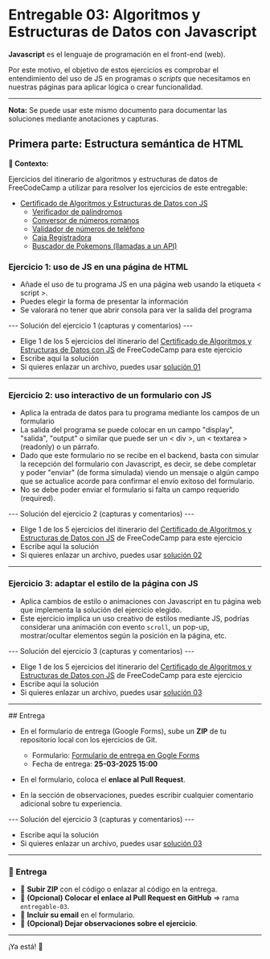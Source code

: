 # Entregable 03: Algoritmos y Estructuras de Datos con Javascript

**Javascript** es el lenguaje de programación en el front-end (web).


Por este motivo, el objetivo de estos ejercicios es comprobar el entendimiento
del uso de JS en programas o *scripts* que necesitamos en nuestras páginas para aplicar lógica o crear funcionalidad.

---

**Nota:** Se puede usar este mismo documento para documentar las soluciones mediante anotaciones y capturas.

## Primera parte: Estructura semántica de HTML

**📌 Contexto:**

Ejercicios del itinerario de algoritmos y estructuras de datos de FreeCodeCamp a utilizar para resolver los ejercicios de este entregable:

- [Certificado de Algoritmos y Estructuras de Datos con JS](https://www.freecodecamp.org/learn/javascript-algorithms-and-data-structures-v8/)
  - [Verificador de palíndromos](https://www.freecodecamp.org/learn/javascript-algorithms-and-data-structures-v8/build-a-palindrome-checker-project/build-a-palindrome-checker)
  - [Conversor de números romanos](https://www.freecodecamp.org/learn/javascript-algorithms-and-data-structures-v8/build-a-roman-numeral-converter-project/build-a-roman-numeral-converter)
  - [Validador de números de teléfono](https://www.freecodecamp.org/learn/javascript-algorithms-and-data-structures-v8/build-a-telephone-number-validator-project/build-a-telephone-number-validator)
  - [Caja Registradora](https://www.freecodecamp.org/learn/javascript-algorithms-and-data-structures-v8/build-a-cash-register-project/build-a-cash-register)
  - [Buscador de Pokemons (llamadas a un API)](https://www.freecodecamp.org/learn/javascript-algorithms-and-data-structures-v8/build-a-pokemon-search-app-project/build-a-pokemon-search-app)

### **Ejercicio 1: uso de JS en una página de HTML**  

- Añade el uso de tu programa JS en una página web usando la etiqueta &lt; script &gt;.
- Puedes elegir la forma de presentar la información
- Se valorará no tener que abrir consola para ver la salida del programa

--- Solución del ejercicio 1 (capturas y comentarios) ---

- Elige 1 de los 5 ejercicios del itinerario del [Certificado de Algoritmos y Estructuras de Datos con JS](https://www.freecodecamp.org/learn/javascript-algorithms-and-data-structures-v8/) de FreeCodeCamp para este ejercicio
- Escribe aquí la solución
- Si quieres enlazar un archivo, puedes usar [solución 01](./archivo.md)

--------------------------------------------------------------------------------

### **Ejercicio 2: uso interactivo de un formulario con JS**  

- Aplica la entrada de datos para tu programa mediante los campos de un formulario
- La salida del programa se puede colocar en un campo "display", "salida", "output" o similar que puede ser un &lt; div &gt;, un &lt; textarea &gt; (readonly) o un párrafo.
- Dado que este formulario no se recibe en el backend, basta con simular la recepción del formulario con Javascript, es decir, se debe completar y poder "enviar" (de forma simulada) viendo un mensaje o algún campo que se actualice acorde para confirmar el envío exitoso del formulario.
- No se debe poder enviar el formulario si falta un campo requerido (required).

--- Solución del ejercicio 2 (capturas y comentarios) ---

- Elige 1 de los 5 ejercicios del itinerario del [Certificado de Algoritmos y Estructuras de Datos con JS](https://www.freecodecamp.org/learn/javascript-algorithms-and-data-structures-v8/) de FreeCodeCamp para este ejercicio
- Escribe aquí la solución
- Si quieres enlazar un archivo, puedes usar [solución 02](./archivo.md)

--------------------------------------------------------------------------------

### **Ejercicio 3: adaptar el estilo de la página con JS**  

- Aplica cambios de estilo o animaciones con Javascript en tu página web que implementa la solución del ejercicio elegido.
- Este ejercicio implica un uso creativo de estilos mediante JS, podrías considerar una animación con evento `scroll`, un pop-up, mostrar/ocultar elementos según la posición en la página, etc.

--- Solución del ejercicio 3 (capturas y comentarios) ---

- Elige 1 de los 5 ejercicios del itinerario del [Certificado de Algoritmos y Estructuras de Datos con JS](https://www.freecodecamp.org/learn/javascript-algorithms-and-data-structures-v8/) de FreeCodeCamp para este ejercicio
- Escribe aquí la solución
- Si quieres enlazar un archivo, puedes usar [solución 03](./archivo.md)

--------------------------------------------------------------------------------

## Entrega

- En el formulario de entrega (Google Forms), sube un **ZIP** de tu repositorio local con los ejercicios de Git.  

  - Formulario: [Formulario de entrega en Gogle Forms](https://forms.gle/N2kimcNFKuwi8wt17)
  - Fecha de entrega: **25-03-2025 15:00**

- En el formulario, coloca el **enlace al Pull Request**.  

- En la sección de observaciones, puedes escribir cualquier comentario adicional sobre tu experiencia.  

--- Solución del ejercicio 3 (capturas y comentarios) ---

- Escribe aquí la solución
- Si quieres enlazar un archivo, puedes usar [solución 03](./archivo.md)

--------------------------------------------------------------------------------

### **📩 Entrega**  
- 📂 **Subir ZIP** con el código o enlazar al código en la entrega.  
- 🔗 **(Opcional) Colocar el enlace al Pull Request en GitHub** => rama `entregable-03`.  
- 📧 **Incluir su email** en el formulario.  
- 📝 **(Opcional) Dejar observaciones sobre el ejercicio**.  

---


¡Ya está! 🚀

